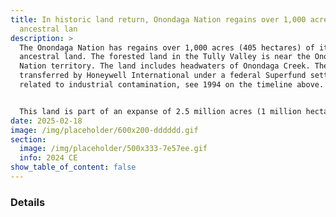 ```yaml
---
title: In historic land return, Onondaga Nation regains over 1,000 acres of
  ancestral lan
description: >
  The Onondaga Nation has regains over 1,000 acres (405 hectares) of its
  ancestral land. The forested land in the Tully Valley is near the Onondaga
  Nation territory. The land includes headwaters of Onondaga Creek. The land was
  transferred by Honeywell International under a federal Superfund settlement
  related to industrial contamination, see 1994 on the timeline above. 


  This land is part of an expanse of 2.5 million acres (1 million hectares) that was illegally taken over decades by New York State, beginning in 1788. The land was taken through illegal maneuvers that violated nation-to-nation treaties as well as U.S. federal law.
date: 2025-02-18
image: /img/placeholder/600x200-dddddd.gif
section:
  image: /img/placeholder/500x333-7e57ee.gif
  info: 2024 CE
show_table_of_content: false
---
```

### Details
